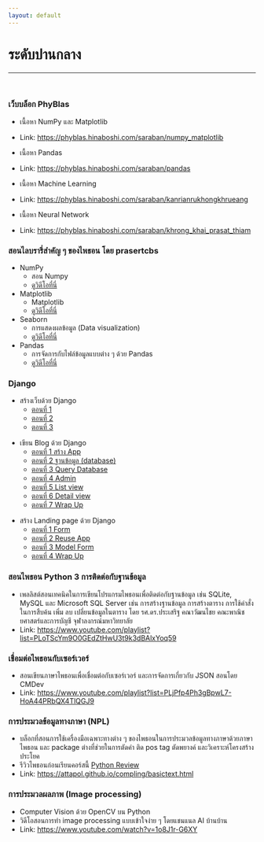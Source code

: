 ```yaml
---
layout: default
---
```


# ระดับปานกลาง

---

<br>

### **เว็บบล็อก PhyBlas**

- เนื้อหา NumPy และ Matplotlib
- Link: <https://phyblas.hinaboshi.com/saraban/numpy_matplotlib>

- เนื้อหา Pandas
- Link: <https://phyblas.hinaboshi.com/saraban/pandas>

- เนื้อหา Machine Learning
- Link: <https://phyblas.hinaboshi.com/saraban/kanrianrukhongkhrueang>

- เนื้อหา Neural Network
- Link: <https://phyblas.hinaboshi.com/saraban/khrong_khai_prasat_thiam>

### **สอนไลบรารี่สำคัญ ๆ ของไพธอน โดย prasertcbs**

- NumPy
  - สอน Numpy
  - [ดูวิดีโอที่นี่][prasert-numpy]
- Matplotlib
  - Matplotlib
  - [ดูวิดีโอที่นี่][prasert-matplotlib]
- Seaborn
  - การแสดงผลข้อมูล (Data visualization)
  - [ดูวิดีโอที่นี่][prasert-seaborn]
- Pandas
  - การจัดการกับไฟล์ข้อมูลแบบต่าง ๆ ด้วย Pandas
  - [ดูวิดีโอที่นี่][prasert-pandas]

[prasert-numpy]: https://www.youtube.com/playlist?list=PLoTScYm9O0GFNEpzsCBEnkUwgAwOu_PWw
[prasert-matplotlib]: https://www.youtube.com/playlist?list=PLoTScYm9O0GGRvUsTmO8MQUkIuM1thTCf
[prasert-seaborn]: https://www.youtube.com/playlist?list=PLoTScYm9O0GGC9QvLlrQGvMYatTjnOUwR
[prasert-pandas]: https://www.youtube.com/playlist?list=PLoTScYm9O0GGmynH3uSzUhvcUlo8qK1t1

### **Django**

- สร้างเว็บด้วย Django
  - [ตอนที่ 1][nonthakon-create-web-django-part1]
  - [ตอนที่ 2][nonthakon-create-web-django-part2]
  - [ตอนที่ 3][nonthakon-create-web-django-part3]

[nonthakon-create-web-django-part1]: https://medium.com/@nonthakon/%E0%B8%AA%E0%B8%A3%E0%B9%89%E0%B8%B2%E0%B8%87%E0%B9%80%E0%B8%A7%E0%B9%87%E0%B8%9A%E0%B8%94%E0%B9%89%E0%B8%A7%E0%B8%A2-django-%E0%B8%95%E0%B8%AD%E0%B8%99%E0%B8%97%E0%B8%B5%E0%B9%88-1-5f7d5049074e
[nonthakon-create-web-django-part2]: https://medium.com/@nonthakon/%E0%B8%AA%E0%B8%A3%E0%B9%89%E0%B8%B2%E0%B8%87%E0%B9%80%E0%B8%A7%E0%B9%87%E0%B8%9A%E0%B8%94%E0%B9%89%E0%B8%A7%E0%B8%A2-django-%E0%B8%95%E0%B8%AD%E0%B8%99%E0%B8%97%E0%B8%B5%E0%B9%88-2-da253c297cef
[nonthakon-create-web-django-part3]: https://medium.com/@nonthakon/%E0%B8%AA%E0%B8%A3%E0%B9%89%E0%B8%B2%E0%B8%87%E0%B9%80%E0%B8%A7%E0%B9%87%E0%B8%9A%E0%B8%94%E0%B9%89%E0%B8%A7%E0%B8%A2-django-%E0%B8%95%E0%B8%AD%E0%B8%99%E0%B8%97%E0%B8%B5%E0%B9%88-3-%E0%B8%97%E0%B8%B3%E0%B8%AB%E0%B8%99%E0%B9%89%E0%B8%B2%E0%B9%82%E0%B8%AE%E0%B8%A1%E0%B9%80%E0%B8%9E%E0%B8%88-1d319eb31fd

- เขียน Blog ด้วย Django
  - [ตอนที่ 1 สร้าง App][nonthakon-create-blog-django-part1]
  - [ตอนที่ 2 ฐานข้อมูล (database)][nonthakon-create-blog-django-part2]
  - [ตอนที่ 3 Query Database][nonthakon-create-blog-django-part3]
  - [ตอนที่ 4 Admin][nonthakon-create-blog-django-part4]
  - [ตอนที่ 5 List view][nonthakon-create-blog-django-part5]
  - [ตอนที่ 6 Detail view][nonthakon-create-blog-django-part6]
  - [ตอนที่ 7 Wrap Up][nonthakon-create-blog-django-part7]

[nonthakon-create-blog-django-part1]: https://medium.com/@nonthakon/%E0%B9%80%E0%B8%82%E0%B8%B5%E0%B8%A2%E0%B8%99-blog-%E0%B8%94%E0%B9%89%E0%B8%A7%E0%B8%A2-django-%E0%B8%95%E0%B8%AD%E0%B8%99%E0%B8%97%E0%B8%B5%E0%B9%88-1-%E0%B8%AA%E0%B8%A3%E0%B9%89%E0%B8%B2%E0%B8%87-app-4603407c14d9
[nonthakon-create-blog-django-part2]: https://medium.com/@nonthakon/%E0%B9%80%E0%B8%82%E0%B8%B5%E0%B8%A2%E0%B8%99-blog-%E0%B8%94%E0%B9%89%E0%B8%A7%E0%B8%A2-django-%E0%B8%95%E0%B8%AD%E0%B8%99%E0%B8%97%E0%B8%B5%E0%B9%88-2-database-65b941c76523
[nonthakon-create-blog-django-part3]: https://medium.com/@nonthakon/%E0%B9%80%E0%B8%82%E0%B8%B5%E0%B8%A2%E0%B8%99-blog-%E0%B8%94%E0%B9%89%E0%B8%A7%E0%B8%A2-django-%E0%B8%95%E0%B8%AD%E0%B8%99%E0%B8%97%E0%B8%B5%E0%B9%88-3-query-database-d450e08dfe4b
[nonthakon-create-blog-django-part4]: https://medium.com/@nonthakon/%E0%B9%80%E0%B8%82%E0%B8%B5%E0%B8%A2%E0%B8%99-blog-%E0%B8%94%E0%B9%89%E0%B8%A7%E0%B8%A2-django-%E0%B8%95%E0%B8%AD%E0%B8%99%E0%B8%97%E0%B8%B5%E0%B9%88-4-admin-7bff86f9d933
[nonthakon-create-blog-django-part5]: https://medium.com/@nonthakon/%E0%B9%80%E0%B8%82%E0%B8%B5%E0%B8%A2%E0%B8%99-blog-%E0%B8%94%E0%B9%89%E0%B8%A7%E0%B8%A2-django-%E0%B8%95%E0%B8%AD%E0%B8%99%E0%B8%97%E0%B8%B5%E0%B9%88-5-list-view-8479b88c39e0
[nonthakon-create-blog-django-part6]: https://medium.com/@nonthakon/%E0%B9%80%E0%B8%82%E0%B8%B5%E0%B8%A2%E0%B8%99-blog-%E0%B8%94%E0%B9%89%E0%B8%A7%E0%B8%A2-django-%E0%B8%95%E0%B8%AD%E0%B8%99%E0%B8%97%E0%B8%B5%E0%B9%88-6-detail-view-a035d729bff4
[nonthakon-create-blog-django-part7]: https://medium.com/@nonthakon/%E0%B9%80%E0%B8%82%E0%B8%B5%E0%B8%A2%E0%B8%99-blog-%E0%B8%94%E0%B9%89%E0%B8%A7%E0%B8%A2-django-%E0%B8%95%E0%B8%AD%E0%B8%99%E0%B8%97%E0%B8%B5%E0%B9%88-7-wrap-up-622c9987d650

- สร้าง Landing page ด้วย Django
  - [ตอนที่ 1 Form][nonthakon-landing-page-django-part1]
  - [ตอนที่ 2 Reuse App][nonthakon-landing-page-django-part2]
  - [ตอนที่ 3 Model Form][nonthakon-landing-page-django-part3]
  - [ตอนที่ 4 Wrap Up][nonthakon-landing-page-django-part4]

[nonthakon-landing-page-django-part1]: https://medium.com/@nonthakon/landing-page-%E0%B8%94%E0%B9%89%E0%B8%A7%E0%B8%A2-django-%E0%B8%95%E0%B8%AD%E0%B8%99%E0%B8%97%E0%B8%B5%E0%B9%88-1-form-86a895f2538c
[nonthakon-landing-page-django-part2]: https://medium.com/@nonthakon/landing-page-%E0%B8%94%E0%B9%89%E0%B8%A7%E0%B8%A2-django-%E0%B8%95%E0%B8%AD%E0%B8%99%E0%B8%97%E0%B8%B5%E0%B9%88-2-%E0%B8%81%E0%B8%B2%E0%B8%A3-reuse-app-206d5a9e6008
[nonthakon-landing-page-django-part3]: https://medium.com/@nonthakon/landing-page-%E0%B8%94%E0%B9%89%E0%B8%A7%E0%B8%A2-django-%E0%B8%95%E0%B8%AD%E0%B8%99%E0%B8%97%E0%B8%B5%E0%B9%88-3-%E0%B8%81%E0%B8%B2%E0%B8%A3-modelform-e9458a5d8ae7
[nonthakon-landing-page-django-part4]: https://medium.com/@nonthakon/landing-page-%E0%B8%94%E0%B9%89%E0%B8%A7%E0%B8%A2-django-%E0%B8%95%E0%B8%AD%E0%B8%99%E0%B8%97%E0%B8%B5%E0%B9%88-4-wrap-up-e65f0c531b48

### **สอนไพธอน Python 3 การติดต่อกับฐานข้อมูล**

- เพลลิสต์สอนเทคนิคในการเขียนโปรแกรมไพธอนเพื่อติดต่อกับฐานข้อมูล เช่น SQLite, MySQL และ Microsoft SQL Server เช่น การสร้างฐานข้อมูล การสร้างตาราง การใช้คำสั่งในการสืบค้น เพิ่ม ลบ เปลี่ยนข้อมูลในตาราง โดย รศ.ดร.ประเสริฐ คณาวัฒนไชย คณะพาณิชยศาสตร์และการบัญชี จุฬาลงกรณ์มหาวิทยาลัย
- Link: <https://www.youtube.com/playlist?list=PLoTScYm9O0GEdZtHwU3t9k3dBAlxYoq59>

### **เชื่อมต่อไพธอนกับเซอร์เวอร์**

- สอนเขียนภาษาไพธอนเพื่อเชื่อมต่อกับเซอร์เวอร์ และการจัดการเกี่ยวกับ JSON สอนโดย CMDev
- Link: <https://www.youtube.com/playlist?list=PLjPfp4Ph3gBpwL7-HoA44PRbQX4TlQGJ9>

### **การประมวลข้อมูลทางภาษา (NPL)**

- บล็อกที่สอนการใช้เครื่องมือเฉพาะทางต่าง ๆ ของไพธอนในการประมวลข้อมูลทางภาษาด้วยภาษาไพธอน และ package ต่างที่ช่วยในการตัดคำ ติด pos tag ตัดพยางค์ และวิเคราะห์โครงสร้างประโยค
- รีวิวไพธอนก่อนเรียนคอร์สนี้ [Python Review](https://colab.research.google.com/drive/1Xo1_vIwXUC8-c1YeI5lqMA_oAbLFbsaK)
- Link: <https://attapol.github.io/compling/basictext.html>

### **การประมวลผลภาพ (Image processing)**

- Computer Vision ด้วย OpenCV บน Python
 - วิดีโอสอนการทำ image processing แบบเข้าใจง่าย ๆ โดยแชนแนล AI บ้านบ้าน
- Link: <https://www.youtube.com/watch?v=1o8J1r-G6XY>
